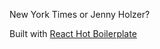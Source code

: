 New York Times or Jenny Holzer?

Built with [React Hot Boilerplate](https://github.com/gaearon/react-hot-boilerplate)
